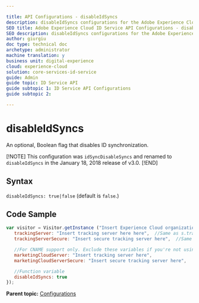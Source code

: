 ```yaml
---

title: API Configurations - disableIdSyncs
description: disableIdSyncs configurations for the Adobe Experience Cloud ID Service API
SEO title: Adobe Experience Cloud ID Service API Configurations - disableIdSyncs
SEO description: disableIdSyncs configurations for the Adobe Experience Cloud ID Service API
author: giurgiu
doc type: technical doc
archetype: administrator
machine translation: y
business unit: digital-experience
cloud: experience-cloud
solution: core-services-id-service
guide: Admin
guide topic: ID Service API
guide subtopic 1: ID Service API Configurations
guide subtopic 2:

---
```


# disableIdSyncs

An optional, Boolean flag that disables ID synchronization.

[!NOTE]
This configuration was `idSyncDisableSyncs` and renamed to `disableIdSyncs` in the January 18, 2018 release of v3.0.
[!END]

## Syntax
`disableIdSyncs: true|false` \(default is `false`.\)

## Code Sample

```javascript
var visitor = Visitor.getInstance ("Insert Experience Cloud organization ID here",{
   trackingServer: "Insert tracking server here here",  //Same as s.trackingServer
   trackingServerSecure: "Insert secure tracking server here",  //Same as s.trackingServerSecure

   //For CNAME support only. Exclude these variables if you're not using CNAME
   marketingCloudServer: "Insert tracking server here",
   marketingCloudServerSecure: "Insert secure tracking server here",

   //Function variable
   disableIdSyncs: true
});
```

**Parent topic:** [Configurations](mcvid-function-vars.html)
